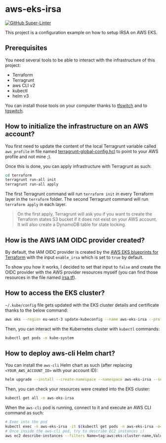 # aws-eks-irsa

[![GitHub Super-Linter](https://github.com/taufort/aws-eks-irsa/actions/workflows/linter.yml/badge.svg)](https://github.com/marketplace/actions/super-linter)

This project is a configuration example on how to setup IRSA on AWS EKS.

## Prerequisites

You need several tools to be able to interact with the infrastructure of this project:
- Terraform
- Terragrunt
- aws CLI v2
- kubectl
- helm v3

You can install those tools on your computer thanks to [tfswitch](https://github.com/warrensbox/terraform-switcher) and
to [tgswitch](https://github.com/warrensbox/tgswitch).

## How to initialize the infrastructure on an AWS account?

You first need to update the content of the local Terragrunt variable called `aws_profile` in file named
[terragrunt-global-config.hcl](terraform/terragrunt-global-config.hcl) to point to your AWS profile and not mine ;).

Once this is done, you can apply infrastructure with Terragrunt as such:
```bash
cd terraform
terragrunt run-all init
terragrunt run-all apply
```
The first Terragrunt command will run `terraform init` in every Terraform layer in the `terraform` folder. The second
Terragrunt command will run `terraform apply` in each layer.

> On the first apply, Terragrunt will ask you if you want to create the Terraform states S3 bucket if it does not exist
on your AWS account. It will also create a DynamoDB table for state locking.

## How is the AWS IAM OIDC provider created?

By default, the IAM OIDC provider is created by the
[AWS EKS blueprints for Terraform](https://github.com/aws-ia/terraform-aws-eks-blueprints/)
with the input `enable_irsa` which is set to `true` by default.

To show you how it works, I decided to set that input to `false` and create the OIDC provider with the AWS
provider resources myself (you can find those resources in the file named [irsa.tf](terraform/05_eks_cluster/irsa.tf)).

## How to access the EKS cluster?

`~/.kube/config` file gets updated with the EKS cluster details and certificate thanks to the below command:

```bash
aws eks --region eu-west-3 update-kubeconfig --name aws-eks-irsa --profile <YOUR_AWS_PROFILE>
```

Then, you can interact with the Kubernetes cluster with `kubectl` commands:
```bash
kubectl get pods -n kube-system
```

## How to deploy aws-cli Helm chart?

You can install the `aws-cli` Helm chart as such (after replacing `<YOUR_AWS_ACCOUNT_ID>` with your account ID):
```bash
helm upgrade --install --create-namespace --namespace aws-eks-irsa --set awsAccountId=<YOUR_AWS_ACCOUNT_ID> aws-cli helm/aws-cli
```

Then, you can check your resources were created into the EKS cluster:
```bash
kubectl get all -n aws-eks-irsa
```

When the `aws-cli` pod is running, connect to it and execute an AWS CLI command as such:
```bash
# Exec into the pod
kubectl exec -n aws-eks-irsa -it $(kubectl get pods -n aws-eks-irsa -o=name) -- bash
# Once inside the aws-cli pod, try to describe EC2 instances ;)
aws ec2 describe-instances --filters Name=tag:aws:eks:cluster-name,Values=aws-eks-irsa
```
